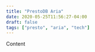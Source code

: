 ```yaml
---
title: "PrestoDB Aria"
date: 2020-05-25T11:56:27-04:00
draft: false
tags: ["presto", "aria", "tech"]
---
```


Content
